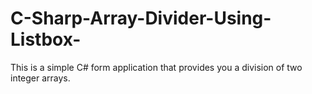 # C-Sharp-Array-Divider-Using-Listbox-
This is a simple C# form application that provides you a division of two integer arrays.
